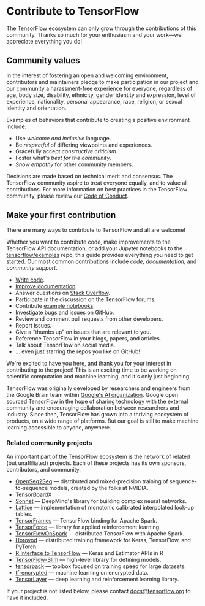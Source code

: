 # Contribute to TensorFlow

The TensorFlow ecosystem can only grow through the contributions of this community. Thanks so much for your enthusiasm and your work—we appreciate everything you do!

## Community values

In the interest of fostering an open and welcoming environment, contributors and maintainers pledge to make participation in our project and our community a harassment-free experience for everyone, regardless of age, body size, disability, ethnicity, gender identity and expression, level of experience, nationality, personal appearance, race, religion, or sexual identity and orientation.

Examples of behaviors that contribute to creating a positive environment include:

*   Use *welcome and inclusive* language.
*   Be *respectful* of differing viewpoints and experiences.
*   Gracefully accept *constructive criticism*.
*   Foster what's *best for the community*.
*   *Show empathy* for other community members.

Decisions are made based on technical merit and consensus. The TensorFlow community aspire to treat everyone equally, and to value all contributions. For more information on best practices in the TensorFlow community, please review our [Code of Conduct](https://github.com/tensorflow/tensorflow/blob/master/CODE_OF_CONDUCT.md).

## Make your first contribution

There are many ways to contribute to TensorFlow and all are welcome! 

Whether you want to contribute code, make improvements to the TensorFlow API documentation, or add your Jupyter notebooks to the [tensorflow/examples](http://www.github.com/tensorflow/examples) repo, this guide provides everything you need to get started.  Our most common contributions include *code*, *documentation*, and *community support*.

- [Write code](code.md).
- [Improve documentation](documentation.md).
- Answer questions on [Stack Overflow](https://stackoverflow.com/questions/tagged/tensorflow).
- Participate in the discussion on the TensorFlow forums.
- Contribute [example notebooks](http://www.github.com/tensorflow/examples).
- Investigate bugs and issues on GitHub.
- Review and comment pull requests from other developers.
- Report issues.
- Give a “thumbs up” on issues that are relevant to you.
- Reference TensorFlow in your blogs, papers, and articles.
- Talk about TensorFlow on social media.
- ... even just starring the repos you like on GitHub!

We're excited to have you here, and thank you for your interest in contributing
to the project! This is an exciting time to be working on scientific computation
and machine learning, and it's only just beginning.

TensorFlow was originally developed by researchers and engineers from the Google Brain team within [Google's AI organization](https://ai.google/). Google open sourced TensorFlow in the hope of sharing technology with the external community and encouraging collaboration between researchers and industry. Since then, TensorFlow has grown into a thriving ecosystem of products, on a wide range of platforms. But our goal is still to make machine learning accessible to anyone, anywhere.

### Related community projects

An important part of the TensorFlow ecosystem is the network of related (but unaffiliated) projects. Each of these projects has its own sponsors, contributors, and community. 

*   [OpenSeq2Seq](https://github.com/NVIDIA/OpenSeq2Seq) — distributed and mixed-precision training of sequence-to-sequence models, created by the folks at NVIDIA.
*   [TensorBoardX](https://tensorboardx.readthedocs.io/en/latest/tensorboard.html)
*   [Sonnet](https://github.com/deepmind/sonnet) — DeepMind's library for building complex neural networks.
*   [Lattice](https://github.com/tensorflow/lattice) — implementation of monotonic calibrated interpolated look-up tables.
*   [TensorFrames](https://github.com/tjhunter/tensorframes) — TensorFlow binding for Apache Spark.
*   [TensorForce](https://github.com/reinforceio/tensorforce) — library for applied reinforcement learning.
*   [TensorFlowOnSpark](https://github.com/yahoo/TensorFlowOnSpark) — distributed TensorFlow with Apache Spark.
*   [Horovod](https://github.com/uber/horovod) — distributed training framework for Keras, TensorFlow, and PyTorch.
*   [R Interface to TensorFlow](https://tensorflow.rstudio.com/) — Keras and Estimator APIs in R
*   [TensorFlow-Slim](https://github.com/tensorflow/models/tree/master/research/slim) — high-level library for defining models.
*   [tensorpack](https://github.com/ppwwyyxx/tensorpack) — toolbox focused on training speed for large datasets.
*   [tf-encrypted](https://github.com/mortendahl/tf-encrypted) — machine learning on encrypted data.
*   [TensorLayer](https://tensorlayer.readthedocs.io/en/stable/) — deep learning and reinforcement learning library.

If your project is not listed below, please contact [docs@tensorflow.org](mailto:docs@tensorflow.org) to have it included.
